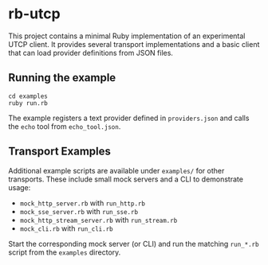 # rb-utcp

This project contains a minimal Ruby implementation of an experimental UTCP client.
It provides several transport implementations and a basic client that can load
provider definitions from JSON files.

## Running the example

```
cd examples
ruby run.rb
```

The example registers a text provider defined in `providers.json` and calls the
`echo` tool from `echo_tool.json`.

## Transport Examples

Additional example scripts are available under `examples/` for other transports. These include small mock servers and a CLI to demonstrate usage:

- `mock_http_server.rb` with `run_http.rb`
- `mock_sse_server.rb` with `run_sse.rb`
- `mock_http_stream_server.rb` with `run_stream.rb`
- `mock_cli.rb` with `run_cli.rb`

Start the corresponding mock server (or CLI) and run the matching `run_*.rb` script from the `examples` directory.
